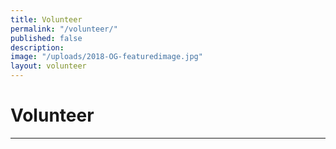 ```yaml
---
title: Volunteer
permalink: "/volunteer/"
published: false
description: 
image: "/uploads/2018-OG-featuredimage.jpg"
layout: volunteer
---
```


# Volunteer

---